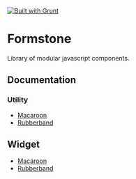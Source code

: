 <a href="http://gruntjs.com" target="_blank"><img src="https://cdn.gruntjs.com/builtwith.png" alt="Built with Grunt"></a> 

# Formstone 

Library of modular javascript components. 

## Documentation

### Utility

* [Macaroon](widget-macaroon.md)
* [Rubberband](widget-rubberband.md)

## Widget

* [Macaroon](widget-macaroon.md)
* [Rubberband](widget-rubberband.md)
